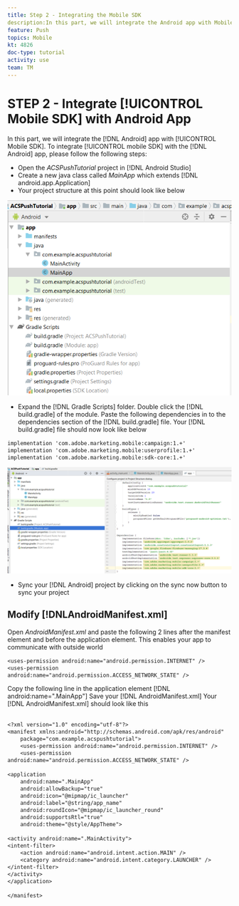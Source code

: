 ```yaml
---
title: Step 2 - Integrating the Mobile SDK
description:In this part, we will integrate the Android app with Mobile SDK. To integrate mobile SDK with the Android app
feature: Push
topics: Mobile
kt: 4826
doc-type: tutorial
activity: use
team: TM
---
```

# STEP 2 - Integrate [!UICONTROL Mobile SDK] with Android App

In this part, we will integrate the [!DNL Android] app with [!UICONTROL Mobile SDK]. To integrate [!UICONTROL mobile SDK] with the [!DNL Android] app, please follow the following steps:

* Open the *ACSPushTutorial* project in [!DNL Android Studio]
* Create a new java class called *MainApp* which extends [!DNL android.app.Application]
* Your project structure at this point should look like below

![main-app](assets/android-main-app.PNG)

* Expand the [!DNL Gradle Scripts] folder. Double click the [!DNL build.gradle] of the module. Paste the following dependencies in to the dependencies section of the [!DNL build.gradle] file. Your [!DNL build.gradle] file should now look like below

```java{.line-numbers}
implementation 'com.adobe.marketing.mobile:campaign:1.+'
implementation 'com.adobe.marketing.mobile:userprofile:1.+'
implementation 'com.adobe.marketing.mobile:sdk-core:1.+'
```

![module-gradle](assets/module-build-gradle.PNG)

* Sync your [!DNL Android] project by clicking on the sync now button to sync your project

## Modify [!DNLAndroidManifest.xml]

Open *AndroidManifest.xml* and paste the following 2 lines after the manifest element and before the application element. This enables your app to communicate with outside world

```xml{.line-numbers}
<uses-permission android:name="android.permission.INTERNET" />
<uses-permission android:name="android.permission.ACCESS_NETWORK_STATE" />

```

Copy the following line in the application element
[!DNL android:name=".MainApp"]
Save your [!DNL AndroidManifest.xml]
Your [!DNL AndroidManifest.xml] should look like this

```xml{.line-numbers}

<?xml version="1.0" encoding="utf-8"?>
<manifest xmlns:android="http://schemas.android.com/apk/res/android"
    package="com.example.acspushtutorial">
    <uses-permission android:name="android.permission.INTERNET" />
    <uses-permission android:name="android.permission.ACCESS_NETWORK_STATE" />

<application
    android:name=".MainApp"
    android:allowBackup="true"
    android:icon="@mipmap/ic_launcher"
    android:label="@string/app_name"
    android:roundIcon="@mipmap/ic_launcher_round"
    android:supportsRtl="true"
    android:theme="@style/AppTheme">

<activity android:name=".MainActivity">
<intent-filter>
    <action android:name="android.intent.action.MAIN" />
    <category android:name="android.intent.category.LAUNCHER" />
</intent-filter>
</activity>
</application>

</manifest>
```
